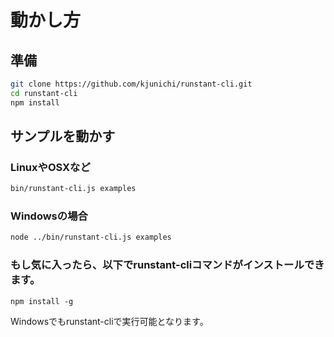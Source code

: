 # 動かし方

## 準備

```bash
git clone https://github.com/kjunichi/runstant-cli.git
cd runstant-cli
npm install
```

## サンプルを動かす

### LinuxやOSXなど

```bash
bin/runstant-cli.js examples
```

### Windowsの場合

```bash
node ../bin/runstant-cli.js examples
```


### もし気に入ったら、以下でrunstant-cliコマンドがインストールできます。

```
npm install -g
```

Windowsでもrunstant-cliで実行可能となります。
